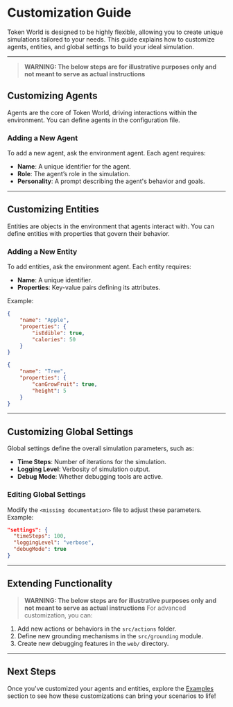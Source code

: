 # Customization Guide

Token World is designed to be highly flexible, allowing you to create unique simulations tailored to your needs. This guide explains how to customize agents, entities, and global settings to build your ideal simulation.

---
> **WARNING: The below steps are for illustrative purposes only and not meant to serve as actual instructions**
## Customizing Agents

Agents are the core of Token World, driving interactions within the environment. You can define agents in the configuration file.

### Adding a New Agent

To add a new agent, ask the environment agent. Each agent requires:
- **Name**: A unique identifier for the agent.
- **Role**: The agent’s role in the simulation.
- **Personality**: A prompt describing the agent's behavior and goals.

---

## Customizing Entities

Entities are objects in the environment that agents interact with. You can define entities with properties that govern their behavior.

### Adding a New Entity

To add entities, ask the environment agent. Each entity requires:
- **Name**: A unique identifier.
- **Properties**: Key-value pairs defining its attributes.

Example:
```json
{
    "name": "Apple",
    "properties": {
        "isEdible": true,
        "calories": 50
    }
}
```
```json
{
    "name": "Tree",
    "properties": {
        "canGrowFruit": true,
        "height": 5
    }
}
```

---

## Customizing Global Settings

Global settings define the overall simulation parameters, such as:
- **Time Steps**: Number of iterations for the simulation.
- **Logging Level**: Verbosity of simulation output.
- **Debug Mode**: Whether debugging tools are active.

### Editing Global Settings

Modify the `<missing documentation>` file to adjust these parameters. Example:
```json
"settings": {
  "timeSteps": 100,
  "loggingLevel": "verbose",
  "debugMode": true
}
```

---

## Extending Functionality
> **WARNING: The below steps are for illustrative purposes only and not meant to serve as actual instructions**
For advanced customization, you can:
1. Add new actions or behaviors in the `src/actions` folder.
2. Define new grounding mechanisms in the `src/grounding` module.
3. Create new debugging features in the `web/` directory.

---

## Next Steps

Once you've customized your agents and entities, explore the [Examples](examples/small_town.md) section to see how these customizations can bring your scenarios to life!
